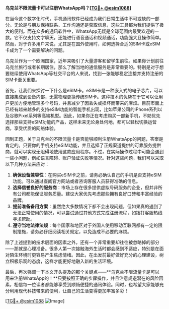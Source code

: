 **乌克兰不限流量卡可以注册WhatsApp吗？[[TG💪+ @esim1088](https://t.me/s/esim1088)]**

在当今这个数字化时代，手机通讯软件已经成为我们日常生活中不可或缺的一部分。无论是与朋友保持联系、工作沟通还是获取信息，这些工具都为我们提供了极大的便利。而在众多的通讯软件中，WhatsApp无疑是全球范围内最受欢迎的一款。它不仅支持文字聊天，还能进行语音通话和视频通话，功能强大且操作简单。然而，对于许多用户来说，尤其是在国外使用时，如何选择合适的SIM卡或eSIM卡成为了一个需要解决的问题。

乌克兰作为一个欧洲国家，近年来吸引了大量游客和留学生前往。如果你计划前往乌克兰旅行或者长期居住，那么了解当地的通信服务是非常重要的。特别是对于想要继续使用WhatsApp等社交平台的人来说，找到一张能够稳定连接并支持注册的SIM卡至关重要。

首先，让我们来探讨一下什么是eSIM卡。eSIM卡是一种嵌入式的电子芯片，可以直接集成到设备内部，无需物理更换传统SIM卡。这种技术的优势在于它可以让用户更加方便地管理多个号码，并且减少了因丢失或损坏而带来的麻烦。目前市面上已经有越来越多的支持eSIM功能的智能手机出现，比如苹果公司的iPhone系列以及谷歌Pixel系列等高端机型。因此，如果你正在考虑购买一部新手机，不妨优先选择那些支持eSIM功能的产品，这样未来无论身处何地，都可以轻松切换运营商，享受优质的网络体验。

回到正题，关于乌克兰的不限流量卡是否能够顺利注册WhatsApp的问题，答案是肯定的。只要你的手机支持eSIM功能，并且选择了正规渠道提供的可靠服务提供商，就可以实现无阻碍地使用这款应用程序。不过，在实际操作过程中可能会遇到一些小问题，例如语言障碍、账户验证失败等情况。针对这些问题，我们可以采取以下几种方法来应对：

1. **确保设备兼容性**：在购买eSIM卡之前，请务必确认自己的手机是否支持eSIM功能。可以通过查阅官方网站或者咨询客服人员获得准确的信息。
2. **选择信誉良好的服务商**：市场上存在很多提供虚拟号码服务的企业，但并非所有公司都能保证服务质量。建议大家优先考虑那些拥有良好口碑和丰富经验的品牌。
3. **提前准备备用方案**：虽然绝大多数情况下都不会出现问题，但如果真的遇到了无法正常使用的情况，可以尝试通过其他方式完成注册流程，如拨打客服热线寻求帮助。
4. **遵守当地法律法规**：每个国家和地区对于外国人使用移动互联网都有一定的限制措施，请务必仔细阅读相关规定，以免造成不必要的麻烦。

除了上述提到的技术层面的因素之外，还有一个非常重要却往往被忽略掉的部分——那就是心理准备。很多人第一次接触海外生活时都会感到不适应，特别是在面对陌生环境时更容易产生焦虑情绪。因此，在出发前最好做好充分的心理建设，树立积极乐观的态度，这样才能更好地融入新的生活环境。

最后，再次强调一下本文开头提及的那个关键点——**乌克兰不限流量卡是可以用来注册WhatsApp的！**只要按照正确的步骤操作，并且注意规避潜在的风险因素，相信每一位读者都能够享受到顺畅便捷的通讯体验。同时，也希望大家能够充分利用现代科技带来的便利，让自己的生活变得更加丰富多彩！

[[TG💪+ @esim1088](https://t.me/s/esim1088) ![Image](https://i.postimg.cc/4NQfJmqS/Snipaste-2025-05-13-00-14-12.png)]
